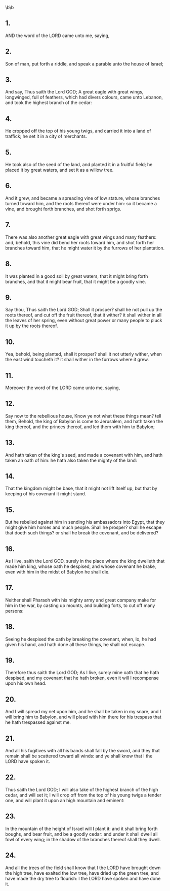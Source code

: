 \b\b
## 1.
AND the word of the LORD came unto me, saying,
## 2.
Son of man, put forth a riddle, and speak a parable unto the house of Israel;
## 3.
And say, Thus saith the Lord GOD; A great eagle with great wings, longwinged, full of feathers, which had divers colours, came unto Lebanon, and took the highest branch of the cedar:
## 4.
He cropped off the top of his young twigs, and carried it into a land of traffick; he set it in a city of merchants.
## 5.
He took also of the seed of the land, and planted it in a fruitful field; he placed it by great waters, and set it as a willow tree.
## 6.
And it grew, and became a spreading vine of low stature, whose branches turned toward him, and the roots thereof were under him: so it became a vine, and brought forth branches, and shot forth sprigs.
## 7.
There was also another great eagle with great wings and many feathers: and, behold, this vine did bend her roots toward him, and shot forth her branches toward him, that he might water it by the furrows of her plantation.
## 8.
It was planted in a good soil by great waters, that it might bring forth branches, and that it might bear fruit, that it might be a goodly vine.
## 9.
Say thou, Thus saith the Lord GOD; Shall it prosper?  shall he not pull up the roots thereof, and cut off the fruit thereof, that it wither?  it shall wither in all the leaves of her spring, even without great power or many people to pluck it up by the roots thereof.
## 10.
Yea, behold, being planted, shall it prosper?  shall it not utterly wither, when the east wind toucheth it?  it shall wither in the furrows where it grew.
## 11.
Moreover the word of the LORD came unto me, saying,
## 12.
Say now to the rebellious house, Know ye not what these things mean?  tell them, Behold, the king of Babylon is come to Jerusalem, and hath taken the king thereof, and the princes thereof, and led them with him to Babylon;
## 13.
And hath taken of the king's seed, and made a covenant with him, and hath taken an oath of him: he hath also taken the mighty of the land:
## 14.
That the kingdom might be base, that it might not lift itself up, but that by keeping of his covenant it might stand.
## 15.
But he rebelled against him in sending his ambassadors into Egypt, that they might give him horses and much people.  Shall he prosper?  shall he escape that doeth such things?  or shall he break the covenant, and be delivered?
## 16.
As I live, saith the Lord GOD, surely in the place where the king dwelleth that made him king, whose oath he despised, and whose covenant he brake, even with him in the midst of Babylon he shall die.
## 17.
Neither shall Pharaoh with his mighty army and great company make for him in the war, by casting up mounts, and building forts, to cut off many persons:
## 18.
Seeing he despised the oath by breaking the covenant, when, lo, he had given his hand, and hath done all these things, he shall not escape.
## 19.
Therefore thus saith the Lord GOD; As I live, surely mine oath that he hath despised, and my covenant that he hath broken, even it will I recompense upon his own head.
## 20.
And I will spread my net upon him, and he shall be taken in my snare, and I will bring him to Babylon, and will plead with him there for his trespass that he hath trespassed against me.
## 21.
And all his fugitives with all his bands shall fall by the sword, and they that remain shall be scattered toward all winds: and ye shall know that I the LORD have spoken it.
## 22.
Thus saith the Lord GOD; I will also take of the highest branch of the high cedar, and will set it; I will crop off from the top of his young twigs a tender one, and will plant it upon an high mountain and eminent:
## 23.
In the mountain of the height of Israel will I plant it: and it shall bring forth boughs, and bear fruit, and be a goodly cedar: and under it shall dwell all fowl of every wing; in the shadow of the branches thereof shall they dwell.
## 24.
And all the trees of the field shall know that I the LORD have brought down the high tree, have exalted the low tree, have dried up the green tree, and have made the dry tree to flourish: I the LORD have spoken and have done it.
